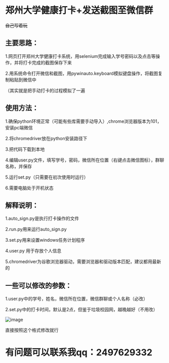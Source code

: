 # 郑州大学健康打卡+发送截图至微信群

~~自己写着玩~~

## 主要思路：

1.网页打开郑州大学健康打卡系统，用selenium完成输入学号密码以及点击等操作，并将打卡完成的截图保存下来

2.用系统命令打开微信和截图，用pywinauto.keyboard模拟键盘操作，将截图复制粘贴到微信中

（其实就是把手动打卡的过程模拟了一遍

## 使用方法：

1.确保python环境正常（可能有些库需要手动导入）,chrome浏览器版本为101，安装pc端微信

2.将chromedriver放在python安装路径下

3.把代码下载到本地

4.编辑user.py文件，填写学号，密码，微信所在位置（右键点击微信图标），群聊名称，并保存

5.运行set.py（只需要在初次使用时运行）

6.需要电脑处于开机状态

## 解释说明：

1.auto_sign.py是执行打卡操作的文件

2.run.py用来运行auto_sign.py

3.set.py用来设置windows任务计划程序

4.user.py 用于存放个人信息

5.chromedriver为谷歌浏览器驱动，需要浏览器和驱动版本匹配，建议都用最新的


## 一些可以修改的参数：

1.user.py中的学号，姓名，微信所在位置，微信群聊或个人名称（必改）

2.set.py中的打卡时间，默认是2点，但鉴于垃圾校园网，越晚越好（不用改）

![image](https://user-images.githubusercontent.com/81011915/166663113-d330b867-91b6-4062-8365-e28e891fd0d1.png)

直接按照这个格式修改就行


# 有问题可以联系我qq：2497629332
